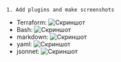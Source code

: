 ```
1. Add plugins and make screenshots
```
* Terraform:
![Скриншот](https://github.com/aleksey-raevich/devops-netology/blob/master/Lab1/netology.tf.png)
* Bash:
![Скриншот](https://github.com/aleksey-raevich/devops-netology/blob/master/Lab1/netology.sh.png)
* markdown:
![Скриншот](https://github.com/aleksey-raevich/devops-netology/blob/master/Lab1/netology.md.png)
* yaml:
![Скриншот](https://github.com/aleksey-raevich/devops-netology/blob/master/Lab1/netology.yaml.png)
* jsonnet:
![Скриншот](https://github.com/aleksey-raevich/devops-netology/blob/master/Lab1/netology.jsonnet.png)